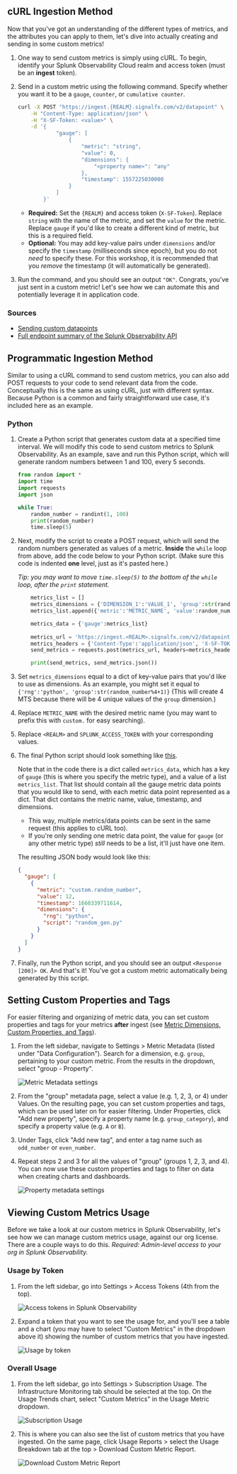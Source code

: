 ## cURL Ingestion Method

Now that you've got an understanding of the different types of metrics, and the attributes you can apply to them, let's dive into actually creating and sending in some custom metrics!

1. One way to send custom metrics is simply using cURL. To begin, identify your Splunk Observability Cloud realm and access token (must be an **ingest** token).

2. Send in a custom metric using the following command. Specify whether you want it to be a `gauge`, `counter`, or `cumulative counter`. 

	```bash
	curl -X POST "https://ingest.{REALM}.signalfx.com/v2/datapoint" \
	    -H "Content-Type: application/json" \
	    -H "X-SF-Token: <value>" \
	    -d '{
	            "gauge": [
	                {
	                    "metric": "string",
	                    "value": 0,
	                    "dimensions": {
	                        "<property name>": "any"
	                    },
	                    "timestamp": 1557225030000
	                }
	            ]
	        }'
	```

	- **Required:** Set the `{REALM}` and access token (`X-SF-Token`). Replace `string` with the name of the metric, and set the `value` for the metric. Replace `gauge` if you'd like to create a different kind of metric, but this is a required field.
	- **Optional:** You may add key-value pairs under `dimensions` and/or specify the `timestamp` (milliseconds since epoch), but you do not *need* to specify these. For this workshop, it is recommended that you *remove* the timestamp (it will automatically be generated).

3. Run the command, and you should see an output `"OK"`. Congrats, you've just sent in a custom metric! Let's see how we can automate this and potentially leverage it in application code.

### Sources
- [Sending custom datapoints](https://dev.splunk.com/observability/reference/api/ingest_data/latest#endpoint-send-metrics)
- [Full endpoint summary of the Splunk Observability API](https://dev.splunk.com/observability/docs/apibasics/api_list)

## Programmatic Ingestion Method

Similar to using a cURL command to send custom metrics, you can also add POST requests to your code to send relevant data from the code. Conceptually this is the same as using cURL, just with different syntax. Because Python is a common and fairly straightforward use case, it's included here as an example.

### Python

1. Create a Python script that generates custom data at a specified time interval. We will modify this code to send custom metrics to Splunk Observability. As an example, save and run this Python script, which will generate random numbers between 1 and 100, every 5 seconds.

	```python
	from random import *
	import time
	import requests
	import json

	while True:
	    random_number = randint(1, 100)
	    print(random_number)
	    time.sleep(5)
	```

2. Next, modify the script to create a POST request, which will send the random numbers generated as values of a metric. **Inside** the `while` loop from above, add the code below to your Python script. (Make sure this code is indented **one** level, just as it's pasted here.) 

	*Tip: you may want to move `time.sleep(5)` to the bottom of the `while` loop, after the `print` statement.*

	```python
	    metrics_list = []
	    metrics_dimensions = {'DIMENSION_1':'VALUE_1', 'group':str(random_number%4+1)}
	    metrics_list.append({'metric':'METRIC_NAME', 'value':random_number, 'timestamp':int(time.time()*1000), 'dimensions':metrics_dimensions})

	    metrics_data = {'gauge':metrics_list}
	    
	    metrics_url = 'https://ingest.<REALM>.signalfx.com/v2/datapoint'
	    metrics_headers = {'Content-Type':'application/json', 'X-SF-TOKEN':'SPLUNK_ACCESS_TOKEN'}
	    send_metrics = requests.post(metrics_url, headers=metrics_headers, data=json.dumps(metrics_data))

	    print(send_metrics, send_metrics.json())
	```

3. Set `metrics_dimensions` equal to a dict of key-value pairs that you'd like to use as dimensions. As an example, you might set it equal to `{'rng':'python', 'group':str(random_number%4+1)}` (This will create 4 MTS because there will be 4 unique values of the `group` dimension.)

4. Replace `METRIC_NAME` with the desired metric name (you may want to prefix this with `custom.` for easy searching). 

5. Replace `<REALM>` and `SPLUNK_ACCESS_TOKEN` with your corresponding values.

6. The final Python script should look something like [this](https://gist.github.com/smathur-splunk/2f9681884bde5ccb2ca6b30120e65956#file-random_gen-py).
	
	Note that in the code there is a dict called `metrics_data`, which has a key of `gauge` (this is where you specify the metric type), and a value of a list `metrics_list`. That list should contain all the gauge metric data points that you would like to send, with each metric data point represented as a dict. That dict contains the metric name, value, timestamp, and dimensions.

	- This way, multiple metrics/data points can be sent in the same request (this applies to cURL too). 
	- If you're only sending one metric data point, the value for `gauge` (or any other metric type) *still* needs to be a list, it'll just have one item.

	The resulting JSON body would look like this:
	```json
	{
	  "gauge": [
	    {
	      "metric": "custom.random_number",
	      "value": 12,
	      "timestamp": 1660339711614,
	      "dimensions": {
	        "rng": "python",
	        "script": "random_gen.py"
	      }
	    }
	  ]
	}
	```

7. Finally, run the Python script, and you should see an output `<Response [200]> OK`. And that's it! You've got a custom metric automatically being generated by this script.

## Setting Custom Properties and Tags

For easier filtering and organizing of metric data, you can set custom properties and tags for your metrics **after** ingest (see [Metric Dimensions, Custom Properties, and Tags](https://smathur-splunk.github.io/workshops/custom_metr_expl/#metric-dimensions-custom-properties-and-tags)).

1. From the left sidebar, navigate to Settings > Metric Metadata (listed under "Data Configuration"). Search for a dimension, e.g. `group`, pertaining to your custom metric. From the results in the dropdown, select "group - Property".

	![Metric Metadata settings](images/custom_metricmetadata.png)

2. From the "group" metadata page, select a value (e.g. 1, 2, 3, or 4) under Values. On the resulting page, you can set custom properties and tags, which can be used later on for easier filtering. Under Properties, click "Add new property", specify a property name (e.g. `group_category`), and specify a property value (e.g. `A` or `B`).

3. Under Tags, click "Add new tag", and enter a tag name such as `odd_number` or `even_number`.

4. Repeat steps 2 and 3 for all the values of "group" (groups 1, 2, 3, and 4). You can now use these custom properties and tags to filter on data when creating charts and dashboards.

	![Property metadata settings](images/custom_propertymetadata.png)

## Viewing Custom Metrics Usage

Before we take a look at our custom metrics in Splunk Observability, let's see how we can manage custom metrics usage, against our org license. There are a couple ways to do this. *Required: Admin-level access to your org in Splunk Observability.*

### Usage by Token
1. From the left sidebar, go into Settings > Access Tokens (4th from the top). 

	![Access tokens in Splunk Observability](images/custom_access.png)

2. Expand a token that you want to see the usage for, and you'll see a table and a chart (you may have to select "Custom Metrics" in the dropdown above it) showing the number of custom metrics that you have ingested.

	![Usage by token](images/custom_token.png)

### Overall Usage
1. From the left sidebar, go into Settings > Subscription Usage. The Infrastructure Monitoring tab should be selected at the top. On the Usage Trends chart, select "Custom Metrics" in the Usage Metric dropdown.

	![Subscription Usage](images/custom_usage.png)

2. This is where you can also see the list of custom metrics that you have ingested. On the same page, click Usage Reports > select the Usage Breakdown tab at the top > Download Custom Metric Report.

	![Download Custom Metric Report](images/custom_report.png)